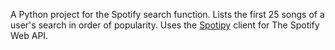 A Python project for the Spotify search function. Lists the first 25 songs of a user's search in order of popularity. Uses the <a href="https://github.com/plamere/spotipy">Spotipy</a> client for The Spotify Web API.
